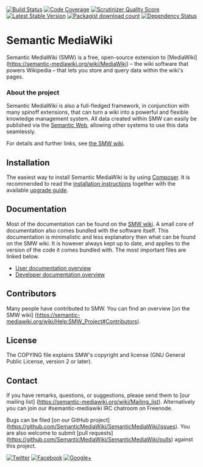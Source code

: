 [![Build Status](https://secure.travis-ci.org/SemanticMediaWiki/SemanticMediaWiki.png?branch=master)](http://travis-ci.org/SemanticMediaWiki/SemanticMediaWiki)
[![Code Coverage](https://scrutinizer-ci.com/g/SemanticMediaWiki/SemanticMediaWiki/badges/coverage.png?s=f3501ede0bcc98824aa51501eb3647ecf71218c0)](https://scrutinizer-ci.com/g/SemanticMediaWiki/SemanticMediaWiki/)
[![Scrutinizer Quality Score](https://scrutinizer-ci.com/g/SemanticMediaWiki/SemanticMediaWiki/badges/quality-score.png?s=d9aac7e68e6554f95b0a89608cbc36985429d819)](https://scrutinizer-ci.com/g/SemanticMediaWiki/SemanticMediaWiki/)
[![Latest Stable Version](https://poser.pugx.org/mediawiki/semantic-media-wiki/version.png)](https://packagist.org/packages/mediawiki/semantic-media-wiki)
[![Packagist download count](https://poser.pugx.org/mediawiki/semantic-media-wiki/d/total.png)](https://packagist.org/packages/mediawiki/semantic-media-wiki)
[![Dependency Status](https://www.versioneye.com/php/mediawiki:semantic-mediawiki/badge.png)](https://www.versioneye.com/php/mediawiki:semantic-mediawiki)

# Semantic MediaWiki

Semantic MediaWiki (SMW) is a free, open-source extension to [MediaWiki]
(https://semantic-mediawiki.org/wiki/MediaWiki) – the wiki software that
powers Wikipedia – that lets you store and query data within the wiki's pages.

### About the project

Semantic MediaWiki is also a full-fledged framework, in conjunction with
many spinoff extensions, that can turn a wiki into a powerful and flexible
knowledge management system. All data created within SMW can easily be
published via the [Semantic Web](https://semantic-mediawiki.org/wiki/Semantic_Web),
allowing other systems to use this data seamlessly.

For details and further links, see [the SMW wiki](https://semantic-mediawiki.org).

## Installation
The easiest way to install Semantic MediaWiki is by using [Composer](http://getcomposer.org/). It is recommended to read the [installation instructions](docs/INSTALL.md) together with the available [upgrade guide](https://www.semantic-mediawiki.org/wiki/Help:Installation).

## Documentation

Most of the documentation can be found on the [SMW wiki](https://semantic-mediawiki.org).
A small core of documentation also comes bundled with the software itself. This documentation
is minimalistic and less explanatory then what can be found on the SMW wiki. It is however
always kept up to date, and applies to the version of the code it comes bundled with.
The most important files are linked below.

* [User documentation overview](docs/README.md)
* [Developer documentation overview](docs/technical/README.md)

## Contributors

Many people have contributed to SMW. You can find an overview [on the SMW wiki]
(https://semantic-mediawiki.org/wiki/Help:SMW_Project#Contributors).

## License
The COPYING file explains SMW's copyright and license (GNU General Public License, version 2 or later).

## Contact

If you have remarks, questions, or suggestions, please send them to [our mailing list]
(https://semantic-mediawiki.org/wiki/Mailing_list). Alternatively you can join
our #semantic-mediawiki IRC chatroom on Freenode.

Bugs can be filed [on our GitHub project]
(https://github.com/SemanticMediaWiki/SemanticMediaWiki/issues).
You are also welcome to submit [pull requests]
(https://github.com/SemanticMediaWiki/SemanticMediaWiki/pulls)
against this project.

[![Twitter](https://semantic-mediawiki.org/w/images/c/c9/Twitter_icon.jpg)](https://twitter.com/#!/semanticmw)
[![Facebook](https://semantic-mediawiki.org/w/images/thumb/7/77/677166248.png/30px-677166248.png)](https://www.facebook.com/pages/Semantic-MediaWiki/160459700707245)
[![Google+](https://semantic-mediawiki.org/w/images/a/ae/30px-Google%2B.png)](https://plus.google.com/115301028320198614441/posts)
